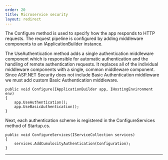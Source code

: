 ```yaml
---
order: 20
title: Microservice security
layout: redirect
---
```


The Configure method is used to specify how the app responds to HTTP requests. The request pipeline is configured by adding middleware components to an IApplicationBuilder instance.

The UseAuthentication method adds a single authentication middleware component which is responsible for automatic authentication and the handling of remote authentication requests. It replaces all of the individual middleware components with a single, common middleware component. Since ASP.NET Security does not include Basic Authentication middleware we must add custom Basic Authentication middleware.


	public void Configure(IApplicationBuilder app, IHostingEnvironment env)
	{
		app.UseAuthentication();
		app.UseBasicAuthentication();
	}

Next, each authentication scheme is registered in the ConfigureServices method of Startup.cs. 

	public void ConfigureServices(IServiceCollection services)
	{
		services.AddCumulocityAuthentication(Configuration);
	}


---